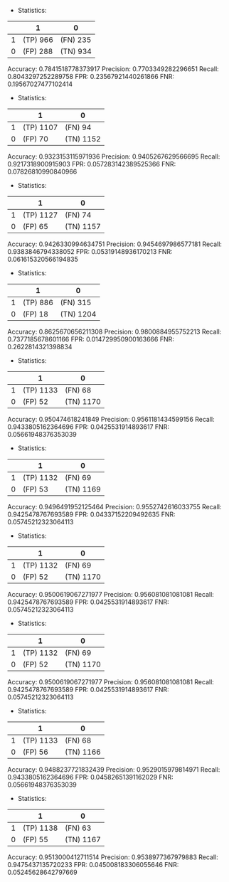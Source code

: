 * Statistics: 

|          |    1     |    0     |
|----------|----------|----------|
|    1     | (TP) 966 | (FN) 235 |
|    0     | (FP) 288 | (TN) 934 |
Accuracy: 0.7841518778373917
Precision: 0.7703349282296651
Recall: 0.8043297252289758
FPR: 0.23567921440261866
FNR: 0.19567027477102414
* Statistics: 

|          |    1     |    0     |
|----------|----------|----------|
|    1     |(TP) 1107 | (FN) 94  |
|    0     | (FP) 70  |(TN) 1152 |
Accuracy: 0.9323153115971936
Precision: 0.9405267629566695
Recall: 0.9217318900915903
FPR: 0.057283142389525366
FNR: 0.07826810990840966
* Statistics: 

|          |    1     |    0     |
|----------|----------|----------|
|    1     |(TP) 1127 | (FN) 74  |
|    0     | (FP) 65  |(TN) 1157 |
Accuracy: 0.9426330994634751
Precision: 0.9454697986577181
Recall: 0.9383846794338052
FPR: 0.05319148936170213
FNR: 0.061615320566194835
* Statistics: 

|          |    1     |    0     |
|----------|----------|----------|
|    1     | (TP) 886 | (FN) 315 |
|    0     | (FP) 18  |(TN) 1204 |
Accuracy: 0.8625670656211308
Precision: 0.9800884955752213
Recall: 0.7377185678601166
FPR: 0.014729950900163666
FNR: 0.2622814321398834
* Statistics: 

|          |    1     |    0     |
|----------|----------|----------|
|    1     |(TP) 1133 | (FN) 68  |
|    0     | (FP) 52  |(TN) 1170 |
Accuracy: 0.950474618241849
Precision: 0.9561181434599156
Recall: 0.9433805162364696
FPR: 0.0425531914893617
FNR: 0.05661948376353039
* Statistics: 

|          |    1     |    0     |
|----------|----------|----------|
|    1     |(TP) 1132 | (FN) 69  |
|    0     | (FP) 53  |(TN) 1169 |
Accuracy: 0.9496491952125464
Precision: 0.9552742616033755
Recall: 0.9425478767693589
FPR: 0.04337152209492635
FNR: 0.05745212323064113
* Statistics: 

|          |    1     |    0     |
|----------|----------|----------|
|    1     |(TP) 1132 | (FN) 69  |
|    0     | (FP) 52  |(TN) 1170 |
Accuracy: 0.9500619067271977
Precision: 0.956081081081081
Recall: 0.9425478767693589
FPR: 0.0425531914893617
FNR: 0.05745212323064113
* Statistics: 

|          |    1     |    0     |
|----------|----------|----------|
|    1     |(TP) 1132 | (FN) 69  |
|    0     | (FP) 52  |(TN) 1170 |
Accuracy: 0.9500619067271977
Precision: 0.956081081081081
Recall: 0.9425478767693589
FPR: 0.0425531914893617
FNR: 0.05745212323064113
* Statistics: 

|          |    1     |    0     |
|----------|----------|----------|
|    1     |(TP) 1133 | (FN) 68  |
|    0     | (FP) 56  |(TN) 1166 |
Accuracy: 0.9488237721832439
Precision: 0.9529015979814971
Recall: 0.9433805162364696
FPR: 0.04582651391162029
FNR: 0.05661948376353039
* Statistics: 

|          |    1     |    0     |
|----------|----------|----------|
|    1     |(TP) 1138 | (FN) 63  |
|    0     | (FP) 55  |(TN) 1167 |
Accuracy: 0.9513000412711514
Precision: 0.9538977367979883
Recall: 0.9475437135720233
FPR: 0.045008183306055646
FNR: 0.05245628642797669